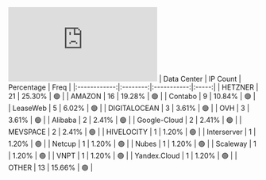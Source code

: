 ![Diagramm](https://github.com/obajay/StateSync-snapshots/blob/main/Projects/Oraichain/1/README.md)
| Data Center | IP Count | Percentage | Freq |
|:------------:|:--------:|:-----------:|:-----:|
| HETZNER | 21 | 25.30% | 🟢 |
| AMAZON | 16 | 19.28% | 🟢 |
| Contabo | 9 | 10.84% | 🟢 |
| LeaseWeb | 5 | 6.02% | 🟢 |
| DIGITALOCEAN | 3 | 3.61% | 🟢 |
| OVH | 3 | 3.61% | 🟢 |
| Alibaba | 2 | 2.41% | 🟢 |
| Google-Cloud | 2 | 2.41% | 🟢 |
| MEVSPACE | 2 | 2.41% | 🟢 |
| HIVELOCITY | 1 | 1.20% | 🟢 |
| Interserver | 1 | 1.20% | 🟢 |
| Netcup | 1 | 1.20% | 🟢 |
| Nubes | 1 | 1.20% | 🟢 |
| Scaleway | 1 | 1.20% | 🟢 |
| VNPT | 1 | 1.20% | 🟢 |
| Yandex.Cloud | 1 | 1.20% | 🟢 |
| OTHER | 13 | 15.66% | 🟢 |